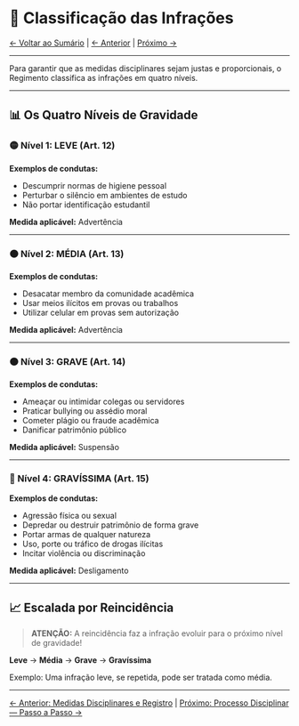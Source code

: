 # 🚦 Classificação das Infrações

[← Voltar ao Sumário](../README.md) | [← Anterior](07-medidas-disciplinares-e-registro.md) | [Próximo →](09-processo-disciplinar--passo-a-passo.md)

---

Para garantir que as medidas disciplinares sejam justas e proporcionais, o Regimento classifica as infrações em quatro níveis.

---

## 📊 Os Quatro Níveis de Gravidade

### 🟡 Nível 1: LEVE (Art. 12)

**Exemplos de condutas:**
- Descumprir normas de higiene pessoal
- Perturbar o silêncio em ambientes de estudo
- Não portar identificação estudantil

**Medida aplicável:** Advertência

---

### 🟠 Nível 2: MÉDIA (Art. 13)

**Exemplos de condutas:**
- Desacatar membro da comunidade acadêmica
- Usar meios ilícitos em provas ou trabalhos
- Utilizar celular em provas sem autorização

**Medida aplicável:** Advertência

---

### 🟠 Nível 3: GRAVE (Art. 14)

**Exemplos de condutas:**
- Ameaçar ou intimidar colegas ou servidores
- Praticar bullying ou assédio moral
- Cometer plágio ou fraude acadêmica
- Danificar patrimônio público

**Medida aplicável:** Suspensão

---

### 🔴 Nível 4: GRAVÍSSIMA (Art. 15)

**Exemplos de condutas:**
- Agressão física ou sexual
- Depredar ou destruir patrimônio de forma grave
- Portar armas de qualquer natureza
- Uso, porte ou tráfico de drogas ilícitas
- Incitar violência ou discriminação

**Medida aplicável:** Desligamento

---

## 📈 Escalada por Reincidência

> **ATENÇÃO:** A reincidência faz a infração evoluir para o próximo nível de gravidade!

**Leve** → **Média** → **Grave** → **Gravíssima**

Exemplo: Uma infração leve, se repetida, pode ser tratada como média.

---

[← Anterior: Medidas Disciplinares e Registro](07-medidas-disciplinares-e-registro.md) | [Próximo: Processo Disciplinar — Passo a Passo →](09-processo-disciplinar--passo-a-passo.md)
